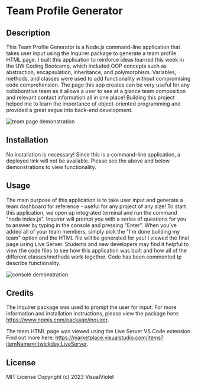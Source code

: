 # Team Profile Generator

## Description

This Team Profile Generator is a Node.js command-line application that takes user input using the Inquirer package to generate a team profile HTML page. I built this application to reinforce ideas learned this week in the UW Coding Bootcamp, which included OOP concepts such as abstraction, encapsulation, inheritance, and polymorphism. Variables, methods, and classes were used to add functionality without compromising code comprehension. The page this app creates can be very useful for any collaborative team as it allows a user to see at a glance team composition and relevant contact information all in one place! Building this project helped me to learn the importance of object-oriented programming and provided a great segue into back-end development.

![team page demonstration](https://github.com/VisualViolet/team-profile-generator/blob/main/dist/teampage-demo.gif)

## Installation

No installation is necessary! Since this is a command-line application, a deployed link will not be available. Please see the above and below demonstrations to view functionality.

## Usage

The main purpose of this application is to take user input and generate a team dashboard for reference - useful for any project of any size! To start this application, we open up integrated terminal and run the command "node index.js". Inquirer will prompt you with a series of questions for you to answer by typing in the console and pressing "Enter". When you've added all of your team members, simply pick the "I'm done building my team" option and the HTML file will be generated for you! I viewed the final page using Live Server. Students and new developers may find it helpful to view the code files to see how this application was built and how all of the different classes/methods work together. Code has been commented tp describe functionality.

![console demonstration](https://github.com/VisualViolet/team-profile-generator/blob/main/dist/console-demo.gif)

## Credits

The Inquirer package was used to prompt the user for input. For more information and installation instructions, please view the package here: https://www.npmjs.com/package/inquirer.

The team HTML page was viewed using the Live Server VS Code extension. Find out more here: https://marketplace.visualstudio.com/items?itemName=ritwickdey.LiveServer.

## License

MIT License Copyright (c) 2023 VisualViolet